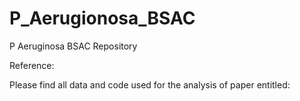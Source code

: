 # P_Aerugionosa_BSAC
P Aeruginosa BSAC Repository


Reference:


Please find all data and code used for the analysis of paper entitled:
